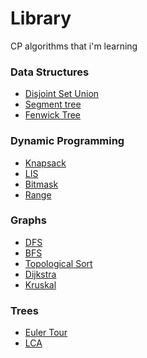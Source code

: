# Library
CP algorithms that i'm learning

### Data Structures
- [Disjoint Set Union](https://github.com/pagodepaiva/Library/blob/main/Codes/DSU.cpp)
- [Segment tree]()
- [Fenwick Tree]()

### Dynamic Programming
- [Knapsack]()
- [LIS]()
- [Bitmask]()
- [Range]()

### Graphs
- [DFS]()
- [BFS]()
- [Topological Sort]()
- [Dijkstra]()
- [Kruskal]()

### Trees
- [Euler Tour]()
- [LCA]()
